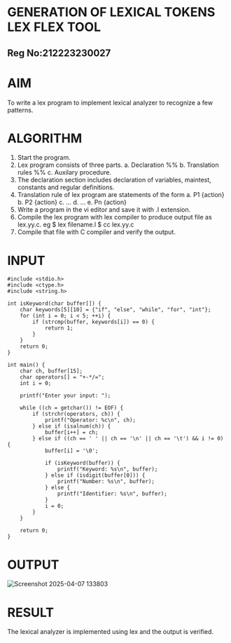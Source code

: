 # GENERATION OF LEXICAL TOKENS LEX FLEX TOOL
## Reg No:212223230027

# AIM
 To write a lex program to implement lexical analyzer to recognize a few patterns.
 
# ALGORITHM

1.	Start the program.
2.	Lex program consists of three parts.
a.	Declaration %%
b.	Translation rules %%
c.	Auxilary procedure.
3.	The declaration section includes declaration of variables, maintest, constants and regular definitions.
4.	Translation rule of lex program are statements of the form
a.	P1 {action}
b.	P2 {action}
c.	…
d.	…
e.	Pn {action}
5.	Write a program in the vi editor and save it with .l extension.
6.	Compile the lex program with lex compiler to produce output file as lex.yy.c. eg $ lex filename.l $ cc lex.yy.c
7.	Compile that file with C compiler and verify the output.

# INPUT

```
#include <stdio.h>
#include <ctype.h>
#include <string.h>

int isKeyword(char buffer[]) {
    char keywords[5][10] = {"if", "else", "while", "for", "int"};
    for (int i = 0; i < 5; ++i) {
        if (strcmp(buffer, keywords[i]) == 0) {
            return 1;
        }
    }
    return 0;
}

int main() {
    char ch, buffer[15];
    char operators[] = "+-*/=";
    int i = 0;

    printf("Enter your input: ");
    
    while ((ch = getchar()) != EOF) {
        if (strchr(operators, ch)) {
            printf("Operator: %c\n", ch);
        } else if (isalnum(ch)) {
            buffer[i++] = ch;
        } else if ((ch == ' ' || ch == '\n' || ch == '\t') && i != 0) {
            buffer[i] = '\0';

            if (isKeyword(buffer)) {
                printf("Keyword: %s\n", buffer);
            } else if (isdigit(buffer[0])) {
                printf("Number: %s\n", buffer);
            } else {
                printf("Identifier: %s\n", buffer);
            }
            i = 0;
        }
    }

    return 0;
}
```
# OUTPUT
![Screenshot 2025-04-07 133803](https://github.com/user-attachments/assets/0e5f32a3-d6f1-4fa2-83c9-5b69d1b52570)

# RESULT
The lexical analyzer is implemented using lex and the output is verified.
